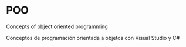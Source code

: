 # POO
Concepts of object oriented programming

Conceptos de programación orientada a objetos con Visual Studio y C#
